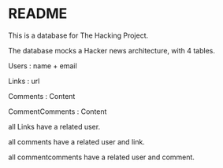 # README

This is a database for The Hacking Project.

The database mocks a Hacker news architecture, with 4 tables.



Users : name + email

Links : url

Comments : Content

CommentComments : Content




all Links have a related user.

all comments have a related user and link.

all commentcomments have a related user and comment.
